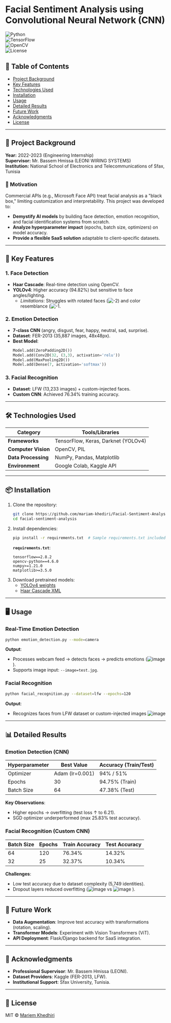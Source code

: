 # Facial Sentiment Analysis using Convolutional Neural Network (CNN)  
![Python](https://img.shields.io/badge/Python-3.8%2B-blue)  
![TensorFlow](https://img.shields.io/badge/TensorFlow-2.8.2-orange)  
![OpenCV](https://img.shields.io/badge/OpenCV-4.6.0-green)  
![License](https://img.shields.io/badge/License-MIT-lightgrey)  

## 📌 Table of Contents  
- [Project Background](#-project-background)  
- [Key Features](#-key-features)  
- [Technologies Used](#-technologies-used)  
- [Installation](#-installation)  
- [Usage](#-usage)  
- [Detailed Results](#-detailed-results)  
- [Future Work](#-future-work)  
- [Acknowledgments](#-acknowledgments)  
- [License](#-license)  

---

## 🌟 Project Background  
**Year:** 2022-2023 (Engineering Internship)  
**Supervisor:** Mr. Bassem Hmissa (LEONI WIRING SYSTEMS)  
**Institution:** National School of Electronics and Telecommunications of Sfax, Tunisia  

### 🎯 Motivation  
Commercial APIs (e.g., Microsoft Face API) treat facial analysis as a "black box," limiting customization and interpretability. This project was developed to:  
- **Demystify AI models** by building face detection, emotion recognition, and facial identification systems from scratch.  
- **Analyze hyperparameter impact** (epochs, batch size, optimizers) on model accuracy.  
- **Provide a flexible SaaS solution** adaptable to client-specific datasets.  

---

## 🚀 Key Features  
### 1. **Face Detection**  
- **Haar Cascade**: Real-time detection using OpenCV.  
- **YOLOv4**: Higher accuracy (94.82%) but sensitive to face angles/lighting.  
  - *Limitations*: Struggles with rotated faces
     (![-2](https://github.com/user-attachments/assets/85f12ba4-72d1-4295-ac7a-141bc9b03362))
    and color resemblance
    (![-1](https://github.com/user-attachments/assets/e4bc905a-b6cc-4517-9340-198b075fbc97).  

### 2. **Emotion Detection**  
- **7-class CNN** (angry, disgust, fear, happy, neutral, sad, surprise).  
- **Dataset**: FER-2013 (35,887 images, 48x48px).  
- **Best Model**:  
  ```python
  Model.add(ZeroPadding2D())  
  Model.add(Conv2D(32, (3,3), activation='relu'))  
  Model.add(MaxPooling2D())  
  Model.add(Dense(7, activation='softmax'))  
  ```

### 3. **Facial Recognition**  
- **Dataset**: LFW (13,233 images) + custom-injected faces.  
- **Custom CNN**: Achieved 76.34% training accuracy.   

---

## 🛠️ Technologies Used  
| Category          | Tools/Libraries                                                                 |  
|-------------------|---------------------------------------------------------------------------------|  
| **Frameworks**    | TensorFlow, Keras, Darknet (YOLOv4)                                             |  
| **Computer Vision**| OpenCV, PIL                                                                     |  
| **Data Processing**| NumPy, Pandas, Matplotlib                                                       |  
| **Environment**   | Google Colab, Kaggle API                                                        |  

---

## 📦 Installation  
1. Clone the repository:  
   ```bash  
   git clone https://github.com/mariam-khediri/Facial-Sentiment-Analysis-using-CNN.git  
   cd facial-sentiment-analysis  
   ```  
2. Install dependencies:  
   ```bash  
   pip install -r requirements.txt  # Sample requirements.txt included below  
   ```  
   **`requirements.txt`**:  
   ```  
   tensorflow==2.8.2  
   opencv-python==4.6.0  
   numpy>=1.21.0  
   matplotlib>=3.5.0  
   ```  
3. Download pretrained models:  
   - [YOLOv4 weights](https://github.com/AlexeyAB/darknet/releases)  
   - [Haar Cascade XML](https://github.com/opencv/opencv/tree/master/data/haarcascades)  

---

## 🖥️ Usage  
### Real-Time Emotion Detection  
```bash  
python emotion_detection.py --mode=camera  
```  
**Output**:  
- Processes webcam feed → detects faces → predicts emotions (![image](https://github.com/user-attachments/assets/703329cf-f829-416f-baf3-6bb7e54bc00d)
).  
- Supports image input: `--image=test.jpg`.  

### Facial Recognition  
```bash  
python facial_recognition.py --dataset=lfw --epochs=120  
```  
**Output**:  
- Recognizes faces from LFW dataset or custom-injected images ![image](https://github.com/user-attachments/assets/69a96fd9-c405-4681-9d7f-6e4da1f1035c)
 

---

## 📊 Detailed Results  
### Emotion Detection (CNN)  
| Hyperparameter      | Best Value  | Accuracy (Train/Test) |  
|---------------------|-------------|-----------------------|  
| Optimizer           | Adam (lr=0.001) | 94% / 51%            |  
| Epochs             | 30          | 94.75% (Train)       |  
| Batch Size          | 64          | 47.38% (Test)        |  

**Key Observations**:  
- Higher epochs → overfitting (test loss ↑ to 6.21).  
- SGD optimizer underperformed (max 25.83% test accuracy).  

### Facial Recognition (Custom CNN)  
| Batch Size | Epochs | Train Accuracy | Test Accuracy |  
|------------|--------|----------------|---------------|  
| 64         | 120    | 76.34%         | 14.32%        |  
| 32         | 25     | 32.37%         | 10.34%        |  

**Challenges**:  
- Low test accuracy due to dataset complexity (5,749 identities).  
- Dropout layers reduced overfitting (![image](https://github.com/user-attachments/assets/8902501a-12f7-4342-90ab-0ee5ea271418)
 vs ![image](https://github.com/user-attachments/assets/bc08f6b9-729a-4377-a89a-f8d4b9886c66)
).  

---

## 🔮 Future Work  
- **Data Augmentation**: Improve test accuracy with transformations (rotation, scaling).  
- **Transformer Models**: Experiment with Vision Transformers (ViT).  
- **API Deployment**: Flask/Django backend for SaaS integration.  

---

## 🙏 Acknowledgments  
- **Professional Supervisor**: Mr. Bassem Hmissa (LEONI).  
- **Dataset Providers**: Kaggle (FER-2013, LFW).  
- **Institutional Support**: Sfax University, Tunisia.  

---

## 📜 License  
MIT © [Mariem Khedhiri](https://github.com/mariam-khediri)  
